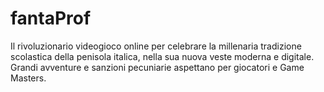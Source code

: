 # fantaProf
Il rivoluzionario videogioco online per celebrare la millenaria tradizione scolastica della penisola italica, nella sua nuova veste moderna e digitale.
Grandi avventure e sanzioni pecuniarie aspettano per giocatori e Game Masters.
